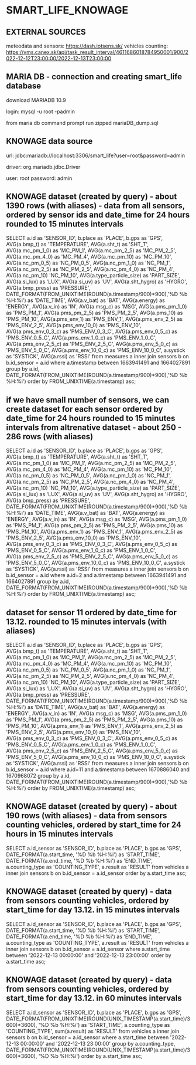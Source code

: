 # SMART_LIFE_KNOWAGE

## EXTERNAL SOURCES
meteodata and sensors: https://dash.iotsens.sk/
vehicles counting: https://vms.canex.sk/api/task_result_interval/4611686018784950001/900/2022-12-12T23:00:00/2022-12-13T23:00:00

## MARIA DB - connection and creating smart_life database
download MARIADB 10.9

login: mysql -u root -padmin

from maria db command prompt run zipped mariaDB_dump.sql

## KNOWAGE data source
url: jdbc:mariadb://localhost:3306/smart_life?user=root&password=admin

driver: org.mariadb.jdbc.Driver

user: root
password: admin

## KNOWAGE dataset (created by query) - about 1390 rows (with aliases) - data from all sensors, ordered by sensor ids and date_time for 24 hours rounded to 15 minutes intervals
SELECT a.id as 'SENSOR_ID', b.place as 'PLACE', b.gps as 'GPS', AVG(a.bmp_t) as 'TEMPERATURE', AVG(a.sht_t) as 'SHT_T', AVG(a.mc_pm_1_0) as 'MC_PM_1', AVG(a.mc_pm_2_5) as 'MC_PM_2_5', AVG(a.mc_pm_4_0) as 'MC_PM_4', AVG(a.mc_pm_10) as 'MC_PM_10', AVG(a.nc_pm_0_5) as 'NC_PM_0_5', AVG(a.nc_pm_1_0) as 'NC_PM_1', AVG(a.nc_pm_2_5) as 'NC_PM_2_5', AVG(a.nc_pm_4_0) as 'NC_PM_4', AVG(a.nc_pm_10) 'NC_PM_10', AVG(a.type_particle_size) as 'PART_SIZE', AVG(a.si_lux) as 'LUX', AVG(a.si_uv) as 'UV', AVG(a.sht_hygro) as 'HYGRO', AVG(a.bmp_press) as 'PRESSURE', DATE_FORMAT(FROM_UNIXTIME(ROUND(a.timestamp/900)*900),'%D %b %H:%i') as 'DATE_TIME', AVG(a.v_bat) as 'BAT', AVG(a.energy) as 'ENERGY', AVG(a.v_in) as 'IN', AVG(a.msg_c) as 'MSG', AVG(a.pms_pm_1_0) as 'PMS_PM_1', AVG(a.pms_pm_2_5) as 'PMS_PM_2_5', AVG(a.pms_10) as 'PMS_PM_10', AVG(a.pms_env_1) as 'PMS_ENV_1', AVG(a.pms_env_2_5) as 'PMS_ENV_2_5', AVG(a.pms_env_10_0) as 'PMS_ENV_10', AVG(a.pms_env_0_3_c) as 'PMS_ENV_0_3_C', AVG(a.pms_env_0_5_c) as 'PMS_ENV_0_5_C', AVG(a.pms_env_1_0_c) as 'PMS_ENV_1_0_C', AVG(a.pms_env_2_5_c)  as 'PMS_ENV_2_5_C', AVG(a.pms_env_5_0_c) as 'PMS_ENV_5_0_C', AVG(a.pms_env_10_0_c)  as 'PMS_ENV_10_0_C', a.systick as 'SYSTICK', AVG(a.rssi) as 'RSSI' from measures a inner join sensors b on b.id_sensor = a.id where a.timestamp between 1663941491 and 1664027891 group by a.id, DATE_FORMAT(FROM_UNIXTIME(ROUND(a.timestamp/900)*900),'%D %b %H:%i') order by FROM_UNIXTIME(a.timestamp) asc;

## if we have small number of sensors, we can create dataset for each sensor ordered by date_time for 24 hours rounded to 15 minutes intervals from altrenative dataset - about 250 - 286 rows (with aliases)
SELECT a.id as 'SENSOR_ID', b.place as 'PLACE', b.gps as 'GPS', AVG(a.bmp_t) as 'TEMPERATURE', AVG(a.sht_t) as 'SHT_T', AVG(a.mc_pm_1_0) as 'MC_PM_1', AVG(a.mc_pm_2_5) as 'MC_PM_2_5', AVG(a.mc_pm_4_0) as 'MC_PM_4', AVG(a.mc_pm_10) as 'MC_PM_10', AVG(a.nc_pm_0_5) as 'NC_PM_0_5', AVG(a.nc_pm_1_0) as 'NC_PM_1', AVG(a.nc_pm_2_5) as 'NC_PM_2_5', AVG(a.nc_pm_4_0) as 'NC_PM_4', AVG(a.nc_pm_10) 'NC_PM_10', AVG(a.type_particle_size) as 'PART_SIZE', AVG(a.si_lux) as 'LUX', AVG(a.si_uv) as 'UV', AVG(a.sht_hygro) as 'HYGRO', AVG(a.bmp_press) as 'PRESSURE', DATE_FORMAT(FROM_UNIXTIME(ROUND(a.timestamp/900)*900),'%D %b %H:%i') as 'DATE_TIME', AVG(a.v_bat) as 'BAT', AVG(a.energy) as 'ENERGY', AVG(a.v_in) as 'IN', AVG(a.msg_c) as 'MSG', AVG(a.pms_pm_1_0) as 'PMS_PM_1', AVG(a.pms_pm_2_5) as 'PMS_PM_2_5', AVG(a.pms_10) as 'PMS_PM_10', AVG(a.pms_env_1) as 'PMS_ENV_1', AVG(a.pms_env_2_5) as 'PMS_ENV_2_5', AVG(a.pms_env_10_0) as 'PMS_ENV_10', AVG(a.pms_env_0_3_c) as 'PMS_ENV_0_3_C', AVG(a.pms_env_0_5_c) as 'PMS_ENV_0_5_C', AVG(a.pms_env_1_0_c) as 'PMS_ENV_1_0_C', AVG(a.pms_env_2_5_c)  as 'PMS_ENV_2_5_C', AVG(a.pms_env_5_0_c) as 'PMS_ENV_5_0_C', AVG(a.pms_env_10_0_c)  as 'PMS_ENV_10_0_C', a.systick as 'SYSTICK', AVG(a.rssi) as 'RSSI' from measures a inner join sensors b on b.id_sensor = a.id where a.id=2 and a.timestamp between 1663941491 and 1664027891 group by a.id, DATE_FORMAT(FROM_UNIXTIME(ROUND(a.timestamp/900)*900),'%D %b %H:%i') order by FROM_UNIXTIME(a.timestamp) asc;

## dataset for sensor 11 ordered by date_time for 13.12. rounded to 15 minutes intervals (with aliases)
SELECT a.id as 'SENSOR_ID', b.place as 'PLACE', b.gps as 'GPS', AVG(a.bmp_t) as 'TEMPERATURE', AVG(a.sht_t) as 'SHT_T', AVG(a.mc_pm_1_0) as 'MC_PM_1', AVG(a.mc_pm_2_5) as 'MC_PM_2_5', AVG(a.mc_pm_4_0) as 'MC_PM_4', AVG(a.mc_pm_10) as 'MC_PM_10', AVG(a.nc_pm_0_5) as 'NC_PM_0_5', AVG(a.nc_pm_1_0) as 'NC_PM_1', AVG(a.nc_pm_2_5) as 'NC_PM_2_5', AVG(a.nc_pm_4_0) as 'NC_PM_4', AVG(a.nc_pm_10) 'NC_PM_10', AVG(a.type_particle_size) as 'PART_SIZE', AVG(a.si_lux) as 'LUX', AVG(a.si_uv) as 'UV', AVG(a.sht_hygro) as 'HYGRO', AVG(a.bmp_press) as 'PRESSURE', DATE_FORMAT(FROM_UNIXTIME(ROUND(a.timestamp/900)*900),'%D %b %H:%i') as 'DATE_TIME', AVG(a.v_bat) as 'BAT', AVG(a.energy) as 'ENERGY', AVG(a.v_in) as 'IN', AVG(a.msg_c) as 'MSG', AVG(a.pms_pm_1_0) as 'PMS_PM_1', AVG(a.pms_pm_2_5) as 'PMS_PM_2_5', AVG(a.pms_10) as 'PMS_PM_10', AVG(a.pms_env_1) as 'PMS_ENV_1', AVG(a.pms_env_2_5) as 'PMS_ENV_2_5', AVG(a.pms_env_10_0) as 'PMS_ENV_10', AVG(a.pms_env_0_3_c) as 'PMS_ENV_0_3_C', AVG(a.pms_env_0_5_c) as 'PMS_ENV_0_5_C', AVG(a.pms_env_1_0_c) as 'PMS_ENV_1_0_C', AVG(a.pms_env_2_5_c) as 'PMS_ENV_2_5_C', AVG(a.pms_env_5_0_c) as 'PMS_ENV_5_0_C', AVG(a.pms_env_10_0_c) as 'PMS_ENV_10_0_C', a.systick as 'SYSTICK', AVG(a.rssi) as 'RSSI' from measures a inner join sensors b on b.id_sensor = a.id where a.id=11 and a.timestamp between 1670886040 and 1670968072 group by a.id, DATE_FORMAT(FROM_UNIXTIME(ROUND(a.timestamp/900)*900),'%D %b %H:%i') order by FROM_UNIXTIME(a.timestamp) asc;

## KNOWAGE dataset (created by query) - about 190 rows (with aliases) - data from sensors counting vehicles, ordered by start_time for 24 hours in 15 minutes intervals
SELECT a.id_sensor as 'SENSOR_ID', b.place as 'PLACE', b.gps as 'GPS', DATE_FORMAT(a.start_time, '%D %b %H:%i') as 'START_TIME', DATE_FORMAT(a.end_time, '%D %b %H:%i') as 'END_TIME', a.counting_type as 'COUNTING_TYPE', a.result as 'RESULT' from vehicles a inner join sensors b on b.id_sensor = a.id_sensor order by a.start_time asc;

## KNOWAGE dataset (created by query) - data from sensors counting vehicles, ordered by start_time for day 13.12. in 15 minutes intervals
SELECT a.id_sensor as 'SENSOR_ID', b.place as 'PLACE', b.gps as 'GPS', DATE_FORMAT(a.start_time, '%D %b %H:%i') as 'START_TIME', DATE_FORMAT(a.end_time, '%D %b %H:%i') as 'END_TIME', a.counting_type as 'COUNTING_TYPE', a.result as 'RESULT' from vehicles a inner join sensors b on b.id_sensor = a.id_sensor where a.start_time between '2022-12-13 00:00:00' and '2022-12-13 23:00:00' order by a.start_time asc;

## KNOWAGE dataset (created by query) - data from sensors counting vehicles, ordered by start_time for day 13.12. in 60 minutes intervals
SELECT a.id_sensor as 'SENSOR_ID', b.place as 'PLACE', b.gps as 'GPS', DATE_FORMAT(FROM_UNIXTIME(ROUND(UNIX_TIMESTAMP(a.start_time)/3600)*3600), '%D %b %H:%i') as 'START_TIME', a.counting_type as 'COUNTING_TYPE', sum(a.result) as 'RESULT' from vehicles a inner join sensors b on b.id_sensor = a.id_sensor where a.start_time between '2022-12-13 00:00:00' and '2022-12-13 23:00:00' group by a.counting_type, DATE_FORMAT(FROM_UNIXTIME(ROUND(UNIX_TIMESTAMP(a.start_time)/3600)*3600), '%D %b %H:%i') order by a.start_time asc;
